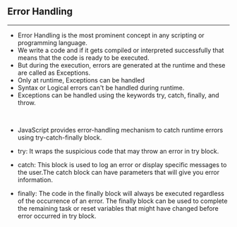 ## Error Handling 
----
- Error Handling is the most prominent concept in any scripting or programming language.
- We write a code and if it gets compiled or interpreted successfully that means that the code is ready to be executed.
- But during the execution, errors are generated at the runtime and these are called as Exceptions. 
- Only at runtime, Exceptions can be handled
- Syntax or Logical errors can't be handled during runtime.
- Exceptions can be handled using the keywords try, catch, finally, and throw.
<br>

- JavaScript provides error-handling mechanism to catch runtime errors using try-catch-finally block.

- try: It wraps the suspicious code that may throw an error in try block.
- catch: This block is used to log an error or display specific messages to the user.The catch block can have parameters that will give you error information.
- finally: The code in the finally block will always be executed regardless of the occurrence of an error. The finally block can be used to complete the remaining task or reset variables that might have changed before error occurred in try block.